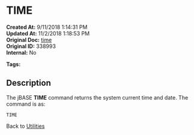 # TIME

**Created At:** 9/11/2018 1:14:31 PM  
**Updated At:** 11/2/2018 1:18:53 PM  
**Original Doc:** [time](https://docs.jbase.com/46963-utilities/time)  
**Original ID:** 338993  
**Internal:** No  

**Tags:**
<badge text='time' vertical='middle' />

## Description

The jBASE **TIME** command returns the system current time and date. The command is as:

```
TIME
```

Back to [Utilities](./../utilities)
